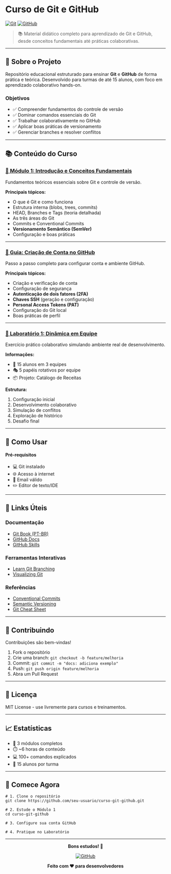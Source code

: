# Curso de Git e GitHub

[![Git](https://img.shields.io/badge/Git-F05032?style=for-the-badge&logo=git&logoColor=white)](https://git-scm.com/)
[![GitHub](https://img.shields.io/badge/GitHub-181717?style=for-the-badge&logo=github&logoColor=white)](https://github.com/)

> 📚 Material didático completo para aprendizado de Git e GitHub, desde conceitos fundamentais até práticas colaborativas.

---

## 🎯 Sobre o Projeto

Repositório educacional estruturado para ensinar **Git** e **GitHub** de forma prática e teórica. Desenvolvido para turmas de até 15 alunos, com foco em aprendizado colaborativo hands-on.

### Objetivos

- ✅ Compreender fundamentos do controle de versão
- ✅ Dominar comandos essenciais do Git
- ✅ Trabalhar colaborativamente no GitHub
- ✅ Aplicar boas práticas de versionamento
- ✅ Gerenciar branches e resolver conflitos

---

## 📚 Conteúdo do Curso

### [📖 Módulo 1: Introdução e Conceitos Fundamentais](introducao_e_conceitos_de_git.md)

Fundamentos teóricos essenciais sobre Git e controle de versão.

**Principais tópicos:**
- O que é Git e como funciona
- Estrutura interna (blobs, trees, commits)
- HEAD, Branches e Tags (teoria detalhada)
- As três áreas do Git
- Commits e Conventional Commits
- **Versionamento Semântico (SemVer)**
- Configuração e boas práticas

---

### [🔧 Guia: Criação de Conta no GitHub](util-criacao-de-conta.md)

Passo a passo completo para configurar conta e ambiente GitHub.

**Principais tópicos:**
- Criação e verificação de conta
- Configuração de segurança
- **Autenticação de dois fatores (2FA)**
- **Chaves SSH** (geração e configuração)
- **Personal Access Tokens (PAT)**
- Configuração do Git local
- Boas práticas de perfil

---

### [🧪 Laboratório 1: Dinâmica em Equipe](exercicios-01.md)

Exercício prático colaborativo simulando ambiente real de desenvolvimento.

**Informações:**
- 👥 15 alunos em 3 equipes
- 🎭 5 papéis rotativos por equipe
- 📦 Projeto: Catálogo de Receitas

**Estrutura:**
1. Configuração inicial
2. Desenvolvimento colaborativo
3. Simulação de conflitos
4. Exploração de histórico
5. Desafio final

---

## 🚀 Como Usar

#### Pré-requisitos

- 💻 Git instalado
- 🌐 Acesso à internet
- 📧 Email válido
- ✏️ Editor de texto/IDE


---

## 🔗 Links Úteis

### Documentação
- [Git Book (PT-BR)](https://git-scm.com/book/pt-br/v2)
- [GitHub Docs](https://docs.github.com)
- [GitHub Skills](https://skills.github.com)

### Ferramentas Interativas
- [Learn Git Branching](https://learngitbranching.js.org/?locale=pt_BR)
- [Visualizing Git](https://git-school.github.io/visualizing-git/)

### Referências
- [Conventional Commits](https://www.conventionalcommits.org/pt-br/)
- [Semantic Versioning](https://semver.org/lang/pt-BR/)
- [Git Cheat Sheet](https://education.github.com/git-cheat-sheet-education.pdf)

---

## 🤝 Contribuindo

Contribuições são bem-vindas!

1. Fork o repositório
2. Crie uma branch: `git checkout -b feature/melhoria`
3. Commit: `git commit -m "docs: adiciona exemplo"`
4. Push: `git push origin feature/melhoria`
5. Abra um Pull Request

---

## 📝 Licença

MIT License - use livremente para cursos e treinamentos.

---

## 📈 Estatísticas

- 📖 3 módulos completos
- ⏱️ ~6 horas de conteúdo
- 💻 100+ comandos explicados
- 👥 15 alunos por turma

---

## 🎉 Comece Agora

```shell script
# 1. Clone o repositório
git clone https://github.com/seu-usuario/curso-git-github.git

# 2. Estude o Módulo 1
cd curso-git-github

# 3. Configure sua conta GitHub

# 4. Pratique no Laboratório
```


---

<div align="center">

**Bons estudos! 🚀**

[![GitHub](https://img.shields.io/badge/GitHub-100000?style=for-the-badge&logo=github&logoColor=white)](https://github.com)

**Feito com ❤️ para desenvolvedores**

</div>
